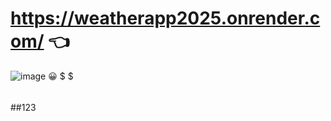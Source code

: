 # https://weatherapp2025.onrender.com/ 👈

![image](https://github.com/user-attachments/assets/5cd90bca-d8c3-43b2-91ca-dbb6a2e36b09)
 😀 $
$
######
##123